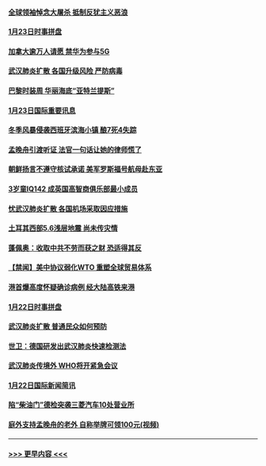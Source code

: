 #### [全球领袖悼念大屠杀 抵制反犹主义恶浪](../pages/prog202/a102759678.md?t=01241222) 
#### [1月23日时事拼盘](../pages/prog202/a102759599.md?t=01241222) 
#### [加拿大逾万人请愿 禁华为参与5G](../pages/prog202/a102759553.md?t=01241222) 
#### [武汉肺炎扩散 各国升级风险 严防病毒](../pages/prog202/a102759400.md?t=01241222) 
#### [巴黎时装周 华丽海底“亚特兰提斯”](../pages/prog202/a102759217.md?t=01241222) 
#### [1月23日国际重要讯息](../pages/prog202/a102759199.md?t=01241222) 
#### [冬季风暴侵袭西班牙滨海小镇 酿7死4失踪](../pages/prog202/a102759119.md?t=01241222) 
#### [孟晚舟引渡听证 法官一句话让她的律师慌了](../pages/prog202/a102759060.md?t=01241222) 
#### [朝鲜扬言不遵守核试承诺 美军罗斯福号航母赴东亚](../pages/prog202/a102759001.md?t=01241222) 
#### [3岁童IQ142 成英国高智商俱乐部最小成员](../pages/prog202/a102758990.md?t=01241222) 
#### [忧武汉肺炎扩散 各国机场采取因应措施](../pages/prog202/a102758911.md?t=01241222) 
#### [土耳其西部5.6浅层地震 尚未传灾情](../pages/prog202/a102758903.md?t=01241222) 
#### [蓬佩奥：收取中共不劳而获之财 恐适得其反](../pages/prog202/a102758889.md?t=01241222) 
#### [【禁闻】美中协议弱化WTO 重塑全球贸易体系](../pages/prog202/a102758790.md?t=01241222) 
#### [港首爆高度怀疑确诊病例 经大陆高铁来港](../pages/prog202/a102758613.md?t=01241222) 
#### [1月22日时事拼盘](../pages/prog202/a102758615.md?t=01241222) 
#### [武汉肺炎扩散 普通民众如何预防](../pages/prog202/a102758504.md?t=01241222) 
#### [世卫：德国研发出武汉肺炎快速检测法](../pages/prog202/a102758495.md?t=01241222) 
#### [武汉肺炎传境外 WHO将开紧急会议](../pages/prog202/a102758437.md?t=01241222) 
#### [1月22日国际新闻简讯](../pages/prog202/a102758231.md?t=01241222) 
#### [陷“柴油门”德检突袭三菱汽车10处营业所](../pages/prog202/a102758165.md?t=01241222) 
#### [庭外支持孟晚舟的老外 自称举牌可领100元(视频)](../pages/prog202/a102758092.md?t=01241222) 

----
#### [ >>> 更早内容 <<< ](../indexes/prog202-earlier.md)
